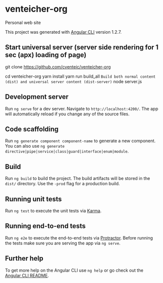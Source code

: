 # venteicher-org
Personal web site

This project was generated with [Angular CLI](https://github.com/angular/angular-cli) version 1.2.7.

## Start universal server (server side rendering for 1 sec (apx) loading of page)

git clone https://github.com/cventeic/venteicher-org

cd venteicher-org
yarn install
yarn run build_all  `Build both normal content (dist) and universal server content (dist-server)`
node server.js

## Development server

Run `ng serve` for a dev server. Navigate to `http://localhost:4200/`. The app will automatically reload if you change any of the source files.




## Code scaffolding

Run `ng generate component component-name` to generate a new component. You can also use `ng generate directive|pipe|service|class|guard|interface|enum|module`.

## Build

Run `ng build` to build the project. The build artifacts will be stored in the `dist/` directory. Use the `-prod` flag for a production build.

## Running unit tests

Run `ng test` to execute the unit tests via [Karma](https://karma-runner.github.io).

## Running end-to-end tests

Run `ng e2e` to execute the end-to-end tests via [Protractor](http://www.protractortest.org/).
Before running the tests make sure you are serving the app via `ng serve`.

## Further help

To get more help on the Angular CLI use `ng help` or go check out the [Angular CLI README](https://github.com/angular/angular-cli/blob/master/README.md).
